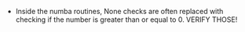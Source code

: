 * Inside the numba routines, None checks are often replaced with checking if the number is greater than or equal to 0. VERIFY THOSE! 